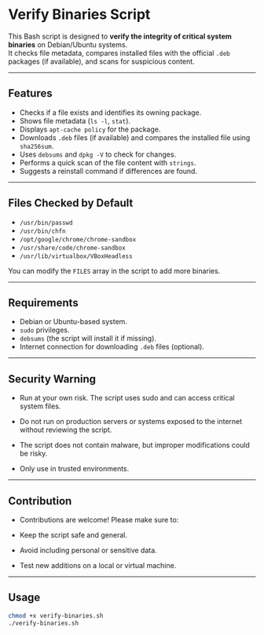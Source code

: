 # Verify Binaries Script

This Bash script is designed to **verify the integrity of critical system binaries** on Debian/Ubuntu systems.  
It checks file metadata, compares installed files with the official `.deb` packages (if available), and scans for suspicious content.

---

## Features

- Checks if a file exists and identifies its owning package.
- Shows file metadata (`ls -l`, `stat`).
- Displays `apt-cache policy` for the package.
- Downloads `.deb` files (if available) and compares the installed file using `sha256sum`.
- Uses `debsums` and `dpkg -V` to check for changes.
- Performs a quick scan of the file content with `strings`.
- Suggests a reinstall command if differences are found.

---

## Files Checked by Default

- `/usr/bin/passwd`
- `/usr/bin/chfn`
- `/opt/google/chrome/chrome-sandbox`
- `/usr/share/code/chrome-sandbox`
- `/usr/lib/virtualbox/VBoxHeadless`

You can modify the `FILES` array in the script to add more binaries.

---

## Requirements

- Debian or Ubuntu-based system.
- `sudo` privileges.
- `debsums` (the script will install it if missing).
- Internet connection for downloading `.deb` files (optional).

---

## Security Warning

- Run at your own risk. The script uses sudo and can access critical system files.

- Do not run on production servers or systems exposed to the internet without reviewing the script.

- The script does not contain malware, but improper modifications could be risky.

- Only use in trusted environments.

---


## Contribution

- Contributions are welcome! Please make sure to:

- Keep the script safe and general.

- Avoid including personal or sensitive data.

- Test new additions on a local or virtual machine.

---

## Usage

```bash
chmod +x verify-binaries.sh
./verify-binaries.sh

